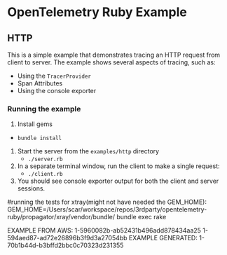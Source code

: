 # OpenTelemetry Ruby Example

## HTTP

This is a simple example that demonstrates tracing an HTTP request from client to server. The example shows several aspects of tracing, such as:

* Using the `TracerProvider`
* Span Attributes
* Using the console exporter

### Running the example

1. Install gems
  * `bundle install`
1. Start the server from the `examples/http` directory
	* `./server.rb`
1. In a separate terminal window, run the client to make a single request:
	* `./client.rb`
1. You should see console exporter output for both the client and server sessions.



#running the tests for xtray(might not have needed the GEM_HOME):
GEM_HOME=/Users/scar/workspace/repos/3rdparty/opentelemetry-ruby/propagator/xray/vendor/bundle/ bundle exec rake


EXAMPLE FROM AWS:
1-5960082b-ab52431b496add878434aa25
1-594aed87-ad72e26896b3f9d3a27054bb
EXAMPLE GENERATED:
1-70b1b44d-b3bffd2bbc0c70323d231355